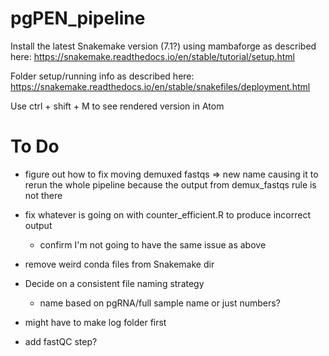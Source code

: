 # pgPEN_pipeline

Install the latest Snakemake version (7.1?) using mambaforge as described here:
https://snakemake.readthedocs.io/en/stable/tutorial/setup.html

Folder setup/running info as described here:
https://snakemake.readthedocs.io/en/stable/snakefiles/deployment.html

Use ctrl + shift + M to see rendered version in Atom

# To Do

* figure out how to fix moving demuxed fastqs => new name causing it to rerun the whole pipeline because the output from demux_fastqs rule is not there

* fix whatever is going on with counter_efficient.R to produce incorrect output
  * confirm I'm not going to have the same issue as above

* remove weird conda files from Snakemake dir

* Decide on a consistent file naming strategy
  * name based on pgRNA/full sample name or just numbers?

* might have to make log folder first

* add fastQC step?
